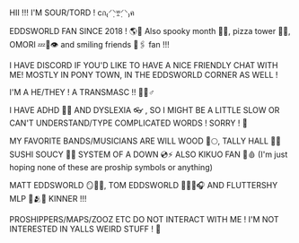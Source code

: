 HII !!! I'M SOUR/TORD ! cก₍⸍⸌̣ʷ̣̫⸍̣⸌₎ค

EDDSWORLD FAN SINCE 2018 ! 🌎🥤 Also spooky month 🎃💀, pizza tower 🍕🗿, OMORI 💤🔪👁 and smiling friends 🌝🖇 fan !!!



I HAVE DISCORD IF YOU'D LIKE TO HAVE A NICE FRIENDLY CHAT WITH ME! MOSTLY IN PONY TOWN, IN THE EDDSWORLD CORNER AS WELL ! 

I'M A HE/THEY ! A TRANSMASC !! 🏳️‍⚧️♂️

I HAVE ADHD 🦋🌈 AND DYSLEXIA 👓 , SO I MIGHT BE A LITTLE SLOW OR CAN'T UNDERSTAND/TYPE COMPLICATED WORDS ! SORRY ! 🙇

MY FAVORITE BANDS/MUSICIANS ARE WILL WOOD 🐁🌕, TALLY HALL 🌴🌈 SUSHI SOUCY 🍣🥢 SYSTEM OF A DOWN 💿⚡ ALSO KIKUO FAN 🍭🩸 
(I'm just hoping none of these are proship symbols or anything) 

MATT EDDSWORLD 🪞🥛💜, TOM EDDSWORLD 🧊💙💢🎧 AND FLUTTERSHY MLP 🍃🫂💛 KINNER !!! 

PROSHIPPERS/MAPS/ZOOZ ETC DO NOT INTERACT WITH ME ! I'M NOT INTERESTED IN YALLS WEIRD STUFF ! 🚫
